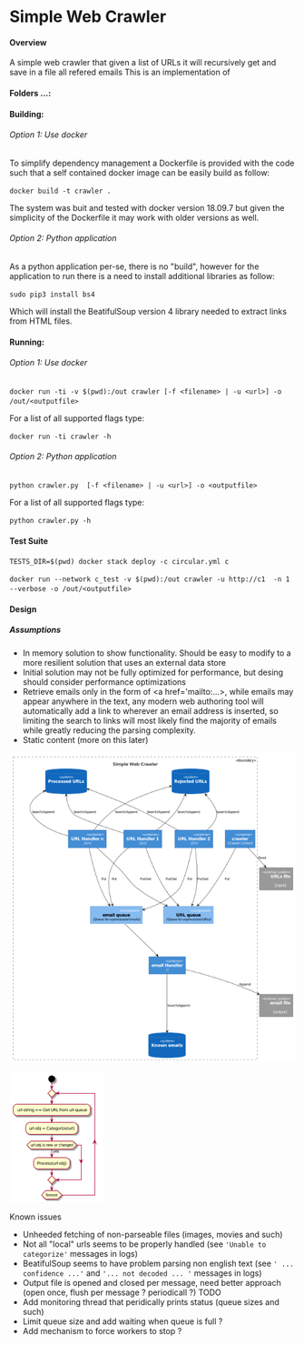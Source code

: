 # Simple Web Crawler

#### Overview

A simple web crawler that given a list of URLs it will recursively get and save in a file all refered emails
This is an implementation of 

#### Folders ...:

#### Building:

###### Option 1: Use docker 

To simplify dependency management a Dockerfile is provided with the code such that a self contained docker image can be easily build as follow:

`docker build -t crawler .`

The system was buit and tested with docker version 18.09.7 but given the simplicity of the Dockerfile it may work with older versions as well.
 
###### Option 2: Python application 

As a python application per-se, there is no "build", however for the application to run there is a need to install additional libraries as follow:

`sudo pip3 install bs4`

Which will install the BeatifulSoup version 4 library needed to extract links from HTML files. 
 
#### Running:

###### Option 1: Use docker 

`docker run -ti -v $(pwd):/out crawler [-f <filename> | -u <url>] -o /out/<outputfile>`
 
 For a list of all supported flags type:

`docker run -ti crawler -h`
 
###### Option 2: Python application 

`python crawler.py  [-f <filename> | -u <url>] -o <outputfile>`

For a list of all supported flags type:

`python crawler.py -h`


#### Test Suite

`TESTS_DIR=$(pwd) docker stack deploy -c circular.yml c`

`docker run --network c_test -v $(pwd):/out crawler -u http://c1  -n 1 --verbose -o /out/<outputfile>`

#### Design

##### Assumptions
- In memory solution to show functionality. Should be easy to modify to a more resilient solution that uses an
  external data store
- Initial solution may not be fully optimized for performance, but desing should consider performance 
  optimizations 
- Retrieve emails only in the form of <a href='mailto:...>, while emails may appear anywhere in the text, any modern web 
  authoring tool will automatically add a link to wherever an email address is inserted, so limiting 
  the search to links will most likely find the majority of emails while greatly reducing the parsing complexity.
- Static content (more on this later)

![Components of solution](design/diagrams/crawler_obj_c4.png)

![Flowchart of Worker threads](design/diagrams/worker02.png)

Known issues
- Unheeded fetching of non-parseable files (images, movies and such)
- Not all "local" urls seems to be properly handled (see `'Unable to categorize'` messages in logs)
- BeatifulSoup seems to have problem parsing non english text (see `' ... confidence ...'` and 
  `'... not decoded ... '` messages in logs)
- Output file is opened and closed per message, need better approach (open once, flush per message ? periodicall ?)
TODO
- Add monitoring thread that peridically prints status (queue sizes and such)
- Limit queue size and add waiting when queue is full ?
- Add mechanism to force workers to stop ?

